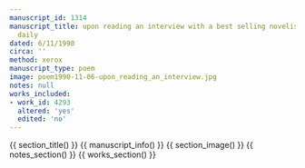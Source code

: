 ```yaml
---
manuscript_id: 1314
manuscript_title: upon reading an interview with a best selling novelist in the metropolitan
  daily
dated: 6/11/1990
circa: ''
method: xerox
manuscript_type: poem
image: poem1990-11-06-upon_reading_an_interview.jpg
notes: null
works_included:
- work_id: 4293
  altered: 'yes'
  edited: 'no'
---
```


{{ section_title() }}
{{ manuscript_info() }}
{{ section_image() }}
{{ notes_section() }}
{{ works_section() }}
